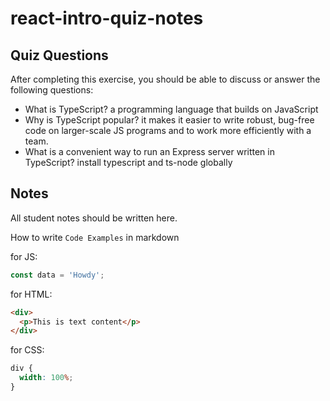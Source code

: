 # react-intro-quiz-notes

## Quiz Questions

After completing this exercise, you should be able to discuss or answer the following questions:

- What is TypeScript?
  a programming language that builds on JavaScript
- Why is TypeScript popular?
  it makes it easier to write robust, bug-free code on larger-scale JS programs and to work more efficiently with a team.
- What is a convenient way to run an Express server written in TypeScript?
  install typescript and ts-node globally

## Notes

All student notes should be written here.

How to write `Code Examples` in markdown

for JS:

```javascript
const data = 'Howdy';
```

for HTML:

```html
<div>
  <p>This is text content</p>
</div>
```

for CSS:

```css
div {
  width: 100%;
}
```
